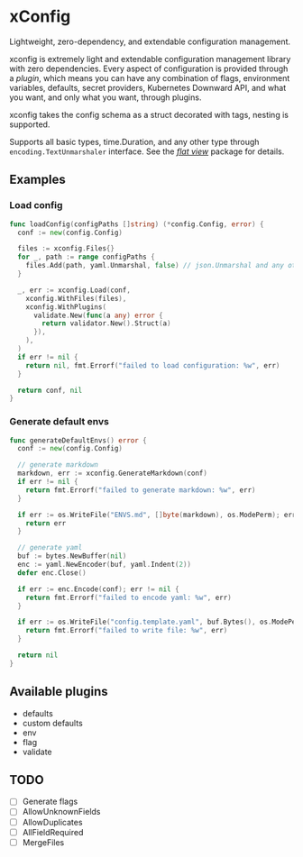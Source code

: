 # xConfig

Lightweight, zero-dependency, and extendable configuration management.

xconfig is extremely light and extendable configuration management library with zero dependencies. Every aspect of configuration is provided through a _plugin_, which means you can have any combination of flags, environment variables, defaults, secret providers, Kubernetes Downward API, and what you want, and only what you want, through plugins.

xconfig takes the config schema as a struct decorated with tags, nesting is supported.

Supports all basic types, time.Duration, and any other type through `encoding.TextUnmarshaler` interface.
See the _[flat view](https://godoc.org/github.com/dv-net/xconfig/flat)_ package for details.

## Examples

### Load config

```go
func loadConfig(configPaths []string) (*config.Config, error) {
  conf := new(config.Config)

  files := xconfig.Files{}
  for _, path := range configPaths {
    files.Add(path, yaml.Unmarshal, false) // json.Unmarshal and any other
  }

  _, err := xconfig.Load(conf,
    xconfig.WithFiles(files),
    xconfig.WithPlugins(
      validate.New(func(a any) error {
        return validator.New().Struct(a)
      }),
    ),
  )
  if err != nil {
    return nil, fmt.Errorf("failed to load configuration: %w", err)
  }

  return conf, nil
}
```

### Generate default envs

```go
func generateDefaultEnvs() error {
  conf := new(config.Config)

  // generate markdown
  markdown, err := xconfig.GenerateMarkdown(conf)
  if err != nil {
    return fmt.Errorf("failed to generate markdown: %w", err)
  }

  if err := os.WriteFile("ENVS.md", []byte(markdown), os.ModePerm); err != nil {
    return err
  }

  // generate yaml
  buf := bytes.NewBuffer(nil)
  enc := yaml.NewEncoder(buf, yaml.Indent(2))
  defer enc.Close()

  if err := enc.Encode(conf); err != nil {
    return fmt.Errorf("failed to encode yaml: %w", err)
  }

  if err := os.WriteFile("config.template.yaml", buf.Bytes(), os.ModePerm); err != nil {
    return fmt.Errorf("failed to write file: %w", err)
  }

  return nil
}
```

## Available plugins

- defaults
- custom defaults
- env
- flag
- validate

## TODO

- [ ] Generate flags
- [ ] AllowUnknownFields
- [ ] AllowDuplicates
- [ ] AllFieldRequired
- [ ] MergeFiles
